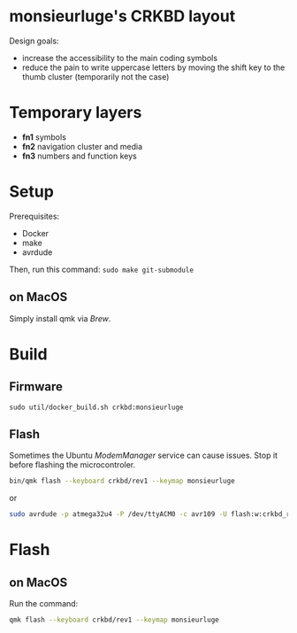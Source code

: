 # monsieurluge's CRKBD layout

Design goals:

 - increase the accessibility to the main coding symbols
 - reduce the pain to write uppercase letters by moving the shift key to the thumb cluster (temporarily not the case)

# Temporary layers

 - **fn1** symbols
 - **fn2** navigation cluster and media
 - **fn3** numbers and function keys

# Setup

Prerequisites:

 - Docker
 - make
 - avrdude

Then, run this command: `sudo make git-submodule`

## on MacOS

Simply install qmk via _Brew_.

# Build

## Firmware

`sudo util/docker_build.sh crkbd:monsieurluge`

## Flash

Sometimes the Ubuntu _ModemManager_ service can cause issues. Stop it before flashing the microcontroler.

```bash
bin/qmk flash --keyboard crkbd/rev1 --keymap monsieurluge
```

or

```bash
sudo avrdude -p atmega32u4 -P /dev/ttyACM0 -c avr109 -U flash:w:crkbd_rev1_monsieurluge.hex
```

# Flash

## on MacOS

Run the command:

```bash
qmk flash --keyboard crkbd/rev1 --keymap monsieurluge
```
